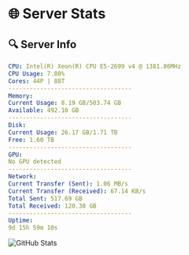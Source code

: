 # 🌐 Server Stats
## 🔍 Server Info
```yaml
CPU: Intel(R) Xeon(R) CPU E5-2699 v4 @ 1381.86MHz
CPU Usage: 7.80%
Cores: 44P | 88T
-----------------------------------
Memory:
Current Usage: 8.19 GB/503.74 GB
Available: 492.10 GB
-----------------------------------
Disk:
Current Usage: 26.17 GB/1.71 TB
Free: 1.60 TB
-----------------------------------
GPU:
No GPU detected
-----------------------------------
Network:
Current Transfer (Sent): 1.06 MB/s
Current Transfer (Received): 67.14 KB/s
Total Sent: 517.69 GB
Total Received: 120.30 GB
-----------------------------------
Uptime:
9d 15h 59m 10s
```
![GitHub Stats](https://img.shields.io/badge/Updated-2025-04-29_09:07:58-blue)